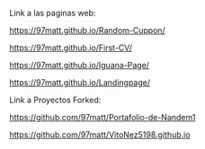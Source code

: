 Link a las paginas web:

https://97matt.github.io/Random-Cuppon/

https://97matt.github.io/First-CV/

https://97matt.github.io/Iguana-Page/

https://97matt.github.io/Landingpage/


Link a Proyectos Forked:

https://github.com/97matt/Portafolio-de-Nandem1

https://github.com/97matt/VitoNez5198.github.io
